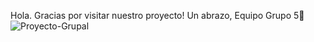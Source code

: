 Hola. 
Gracias por visitar nuestro proyecto!
Un abrazo,
Equipo Grupo 5🚀
![Proyecto-Grupal](https://user-images.githubusercontent.com/68014465/211323070-d71e86a5-12ac-491b-8475-fef4636d258e.gif)
